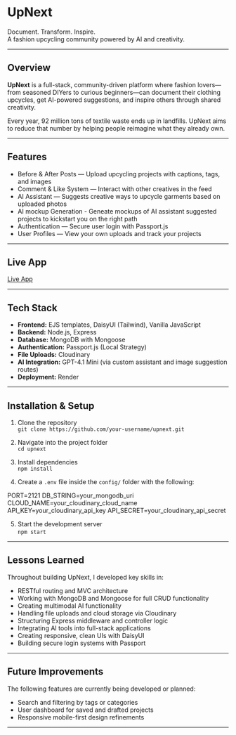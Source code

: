 # UpNext  
Document. Transform. Inspire.  
A fashion upcycling community powered by AI and creativity.

---

## Overview

**UpNext** is a full-stack, community-driven platform where fashion lovers—from seasoned DIYers to curious beginners—can document their clothing upcycles, get AI-powered suggestions, and inspire others through shared creativity.

Every year, 92 million tons of textile waste ends up in landfills. UpNext aims to reduce that number by helping people reimagine what they already own.

---

## Features

- Before & After Posts — Upload upcycling projects with captions, tags, and images  
- Comment & Like System — Interact with other creatives in the feed  
- AI Assistant — Suggests creative ways to upcycle garments based on uploaded photos
- AI mockup Generation - Geneate mockups of AI assistant suggested projects to kickstart you on the right path
- Authentication — Secure user login with Passport.js  
- User Profiles — View your own uploads and track your projects  

---

## Live App

[Live App](https://up-next-sitn.onrender.com/)

---

## Tech Stack

- **Frontend:** EJS templates, DaisyUI (Tailwind), Vanilla JavaScript  
- **Backend:** Node.js, Express  
- **Database:** MongoDB with Mongoose  
- **Authentication:** Passport.js (Local Strategy)  
- **File Uploads:** Cloudinary  
- **AI Integration:** GPT-4.1 Mini (via custom assistant and image suggestion routes)  
- **Deployment:** Render  

---

## Installation & Setup

1. Clone the repository  
   `git clone https://github.com/your-username/upnext.git`

2. Navigate into the project folder  
   `cd upnext`

3. Install dependencies  
   `npm install`

4. Create a `.env` file inside the `config/` folder with the following:

PORT=2121
DB_STRING=your_mongodb_uri
CLOUD_NAME=your_cloudinary_cloud_name
API_KEY=your_cloudinary_api_key
API_SECRET=your_cloudinary_api_secret

5. Start the development server  
`npm start`

---

## Lessons Learned

Throughout building UpNext, I developed key skills in:

- RESTful routing and MVC architecture  
- Working with MongoDB and Mongoose for full CRUD functionality
- Creating multimodal AI functionality   
- Handling file uploads and cloud storage via Cloudinary  
- Structuring Express middleware and controller logic  
- Integrating AI tools into full-stack applications
- Creating responsive, clean UIs with DaisyUI  
- Building secure login systems with Passport  

---

## Future Improvements

The following features are currently being developed or planned:


- Search and filtering by tags or categories  
- User dashboard for saved and drafted projects  
- Responsive mobile-first design refinements  

---
